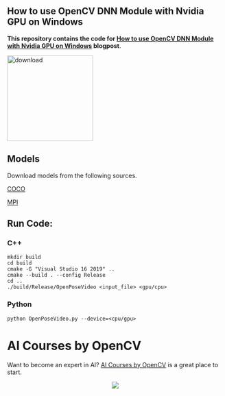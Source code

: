 ## How to use OpenCV DNN Module with Nvidia GPU on Windows

**This repository contains the code for [How to use OpenCV DNN Module with Nvidia GPU on Windows](https://www.learnopencv.com/how-to-use-opencv-dnn-module-with-nvidia-gpu-on-windows) blogpost**.

[<img src="https://learnopencv.com/wp-content/uploads/2022/07/download-button-e1657285155454.png" alt="download" width="200">](https://www.dropbox.com/sh/diefx6xylzn8ip4/AABCxrfLKwrCV65nRLQqblNLa?dl=1)

## Models

Download models from the following sources.

[COCO](https://www.dropbox.com/s/2h2bv29a130sgrk/pose_iter_440000.caffemodel?dl=1)

[MPI](https://www.dropbox.com/s/drumc6dzllfed16/pose_iter_160000.caffemodel?dl=1)

## Run Code:

### C++
```
mkdir build
cd build
cmake -G "Visual Studio 16 2019" ..
cmake --build . --config Release
cd ..
./build/Release/OpenPoseVideo <input_file> <gpu/cpu>
```

### Python
```
python OpenPoseVideo.py --device=<cpu/gpu> 
```

# AI Courses by OpenCV

Want to become an expert in AI? [AI Courses by OpenCV](https://opencv.org/courses/) is a great place to start. 

<a href="https://opencv.org/courses/">
<p align="center"> 
<img src="https://learnopencv.com/wp-content/uploads/2023/01/AI-Courses-By-OpenCV-Github.png">
</p>
</a>

